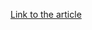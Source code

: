 [Link to the article](https://www.netskope.com/blog/a-look-at-the-nim-based-campaign-using-microsoft-word-docs-to-impersonate-the-nepali-government)
